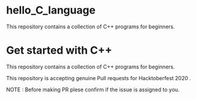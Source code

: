 # hello_C_language
This repository contains a collection of C++ programs for beginners.
# Get started with C++
This repository contains a collection of C++ programs for beginners.

This repository is accepting genuine Pull requests for Hacktoberfest 2020 .
 
 NOTE : Before making PR plese confirm if the issue is assigned to you.
